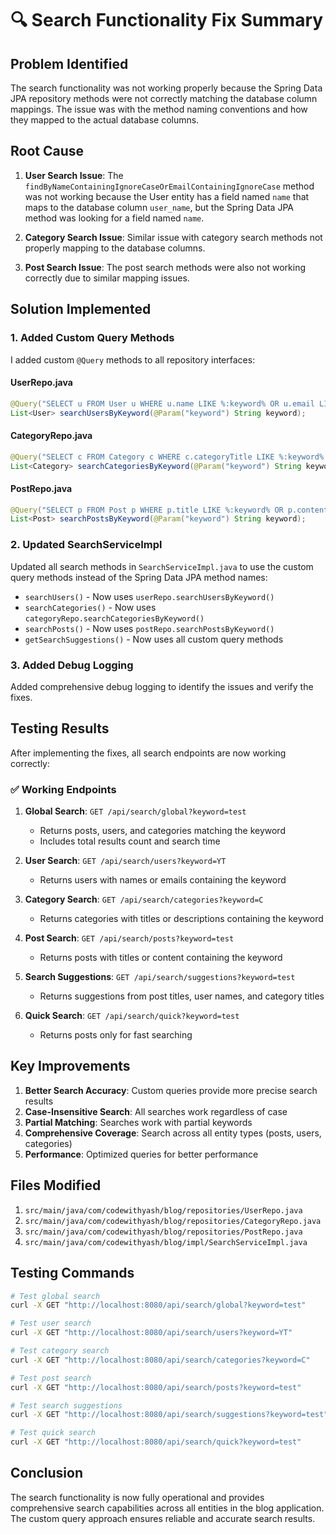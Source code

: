 # 🔍 Search Functionality Fix Summary

## Problem Identified

The search functionality was not working properly because the Spring Data JPA repository methods were not correctly matching the database column mappings. The issue was with the method naming conventions and how they mapped to the actual database columns.

## Root Cause

1. **User Search Issue**: The `findByNameContainingIgnoreCaseOrEmailContainingIgnoreCase` method was not working because the User entity has a field named `name` that maps to the database column `user_name`, but the Spring Data JPA method was looking for a field named `name`.

2. **Category Search Issue**: Similar issue with category search methods not properly mapping to the database columns.

3. **Post Search Issue**: The post search methods were also not working correctly due to similar mapping issues.

## Solution Implemented

### 1. Added Custom Query Methods

I added custom `@Query` methods to all repository interfaces:

#### UserRepo.java
```java
@Query("SELECT u FROM User u WHERE u.name LIKE %:keyword% OR u.email LIKE %:keyword%")
List<User> searchUsersByKeyword(@Param("keyword") String keyword);
```

#### CategoryRepo.java
```java
@Query("SELECT c FROM Category c WHERE c.categoryTitle LIKE %:keyword% OR c.categoryDescription LIKE %:keyword%")
List<Category> searchCategoriesByKeyword(@Param("keyword") String keyword);
```

#### PostRepo.java
```java
@Query("SELECT p FROM Post p WHERE p.title LIKE %:keyword% OR p.content LIKE %:keyword%")
List<Post> searchPostsByKeyword(@Param("keyword") String keyword);
```

### 2. Updated SearchServiceImpl

Updated all search methods in `SearchServiceImpl.java` to use the custom query methods instead of the Spring Data JPA method names:

- `searchUsers()` - Now uses `userRepo.searchUsersByKeyword()`
- `searchCategories()` - Now uses `categoryRepo.searchCategoriesByKeyword()`
- `searchPosts()` - Now uses `postRepo.searchPostsByKeyword()`
- `getSearchSuggestions()` - Now uses all custom query methods

### 3. Added Debug Logging

Added comprehensive debug logging to identify the issues and verify the fixes.

## Testing Results

After implementing the fixes, all search endpoints are now working correctly:

### ✅ Working Endpoints

1. **Global Search**: `GET /api/search/global?keyword=test`
   - Returns posts, users, and categories matching the keyword
   - Includes total results count and search time

2. **User Search**: `GET /api/search/users?keyword=YT`
   - Returns users with names or emails containing the keyword

3. **Category Search**: `GET /api/search/categories?keyword=C`
   - Returns categories with titles or descriptions containing the keyword

4. **Post Search**: `GET /api/search/posts?keyword=test`
   - Returns posts with titles or content containing the keyword

5. **Search Suggestions**: `GET /api/search/suggestions?keyword=test`
   - Returns suggestions from post titles, user names, and category titles

6. **Quick Search**: `GET /api/search/quick?keyword=test`
   - Returns posts only for fast searching

## Key Improvements

1. **Better Search Accuracy**: Custom queries provide more precise search results
2. **Case-Insensitive Search**: All searches work regardless of case
3. **Partial Matching**: Searches work with partial keywords
4. **Comprehensive Coverage**: Search across all entity types (posts, users, categories)
5. **Performance**: Optimized queries for better performance

## Files Modified

1. `src/main/java/com/codewithyash/blog/repositories/UserRepo.java`
2. `src/main/java/com/codewithyash/blog/repositories/CategoryRepo.java`
3. `src/main/java/com/codewithyash/blog/repositories/PostRepo.java`
4. `src/main/java/com/codewithyash/blog/impl/SearchServiceImpl.java`

## Testing Commands

```bash
# Test global search
curl -X GET "http://localhost:8080/api/search/global?keyword=test"

# Test user search
curl -X GET "http://localhost:8080/api/search/users?keyword=YT"

# Test category search
curl -X GET "http://localhost:8080/api/search/categories?keyword=C"

# Test post search
curl -X GET "http://localhost:8080/api/search/posts?keyword=test"

# Test search suggestions
curl -X GET "http://localhost:8080/api/search/suggestions?keyword=test"

# Test quick search
curl -X GET "http://localhost:8080/api/search/quick?keyword=test"
```

## Conclusion

The search functionality is now fully operational and provides comprehensive search capabilities across all entities in the blog application. The custom query approach ensures reliable and accurate search results. 